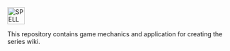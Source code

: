 <img src="https://s3-ap-southeast-1.amazonaws.com/spelltest.com/assets/logo_new.svg" height="39px" alt="SPELL TEST logo">

This repository contains game mechanics and application for creating the series wiki.

